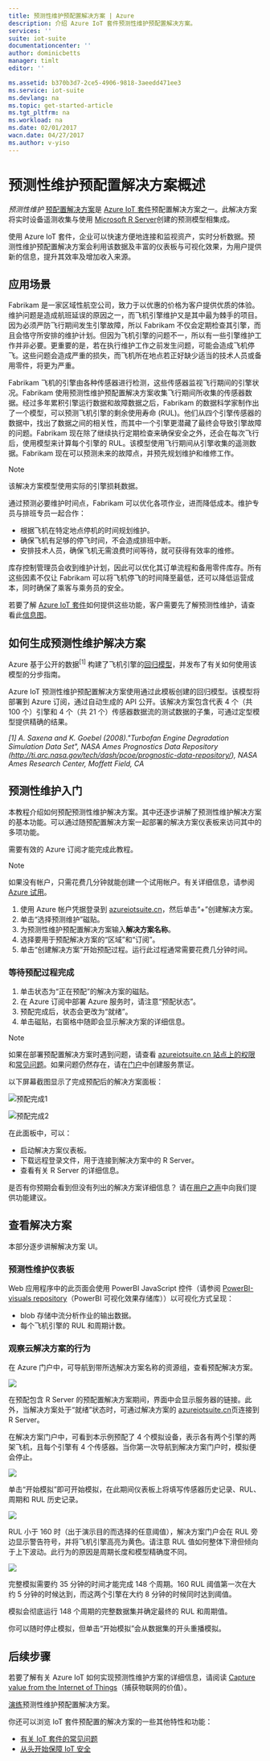 ```yaml
---
title: 预测性维护预配置解决方案 | Azure
description: 介绍 Azure IoT 套件预测性维护预配置解决方案。
services: ''
suite: iot-suite
documentationcenter: ''
author: dominicbetts
manager: timlt
editor: ''

ms.assetid: b370b3d7-2ce5-4906-9818-3aeedd471ee3
ms.service: iot-suite
ms.devlang: na
ms.topic: get-started-article
ms.tgt_pltfrm: na
ms.workload: na
ms.date: 02/01/2017
wacn.date: 04/27/2017
ms.author: v-yiso
---
```


# 预测性维护预配置解决方案概述

*预测性维护* [预配置解决方案][lnk_preconfigured_solutions]是 [ Azure IoT 套件][lnk_iot_suite]预配置解决方案之一。此解决方案将实时设备遥测收集与使用 [Microsoft R Server](https://www.microsoft.com/en-sa/cloud-platform/r-server)创建的预测模型相集成。

使用 Azure IoT 套件，企业可以快速方便地连接和监视资产，实时分析数据。预测性维护预配置解决方案会利用该数据及丰富的仪表板与可视化效果，为用户提供新的信息，提升其效率及增加收入来源。

## 应用场景
Fabrikam 是一家区域性航空公司，致力于以优惠的价格为客户提供优质的体验。维护问题是造成航班延误的原因之一，而飞机引擎维护又是其中最为棘手的项目。因为必须严防飞行期间发生引擎故障，所以 Fabrikam 不仅会定期检查其引擎，而且会恪守所安排的维护计划。但因为飞机引擎的问题不一，所以有一些引擎维护工作并非必要。更重要的是，若在执行维护工作之前发生问题，可能会造成飞机停飞。这些问题会造成严重的损失，而飞机所在地点若正好缺少适当的技术人员或备用零件，将更为严重。

Fabrikam 飞机的引擎由各种传感器进行检测，这些传感器监视飞行期间的引擎状况。Fabrikam 使用预测性维护预配置解决方案收集飞行期间所收集的传感器数据。经过多年累积引擎运行数据和故障数据之后，Fabrikam 的数据科学家制作出了一个模型，可以预测飞机引擎的剩余使用寿命 (RUL)。他们从四个引擎传感器的数据中，找出了数据之间的相关性，而其中一个引擎更潜藏了最终会导致引擎故障的问题。Fabrikam 现在除了继续执行定期检查来确保安全之外，还会在每次飞行后，使用模型来计算每个引擎的 RUL。该模型使用飞行期间从引擎收集的遥测数据。Fabrikam 现在可以预测未来的故障点，并预先规划维护和维修工作。

> [!NOTE]
该解决方案模型使用实际的引擎损耗数据。

通过预测必要维护时间点，Fabrikam 可以优化各项作业，进而降低成本。维护专员与排班专员一起合作：

- 根据飞机在特定地点停机的时间规划维护。
- 确保飞机有足够的停飞时间，不会造成排班中断。
- 安排技术人员，确保飞机无需浪费时间等待，就可获得有效率的维修。

库存控制管理员会收到维护计划，因此可以优化其订单流程和备用零件库存。所有这些因素不仅让 Fabrikam 可以将飞机停飞的时间降至最低，还可以降低运营成本，同时确保了乘客与乘务员的安全。

若要了解 [Azure IoT 套件][lnk_iot_suite]如何提供这些功能，客户需要先了解预测性维护，请查看此[信息图][lnk_infographic]。

## 如何生成预测性维护解决方案

Azure 基于公开的数据<sup>[1]</sup> 构建了飞机引擎的[回归模型][lnk_regression_model]，并发布了有关如何使用该模型的分步指南。

Azure IoT 预测性维护预配置解决方案使用通过此模板创建的回归模型。该模型将部署到 Azure 订阅，通过自动生成的 API 公开。该解决方案包含代表 4 个（共 100 个）引擎和 4 个（共 21 个）传感器数据流的测试数据的子集，可通过定型模型提供精确的结果。

*[1] A. Saxena and K. Goebel (2008)."Turbofan Engine Degradation Simulation Data Set", NASA Ames Prognostics Data Repository (http://ti.arc.nasa.gov/tech/dash/pcoe/prognostic-data-repository/), NASA Ames Research Center, Moffett Field, CA*

## 预测性维护入门

本教程介绍如何预配预测性维护解决方案。其中还逐步讲解了预测性维护解决方案的基本功能。可以通过随预配置解决方案一起部署的解决方案仪表板来访问其中的多项功能。

需要有效的 Azure 订阅才能完成此教程。

> [!NOTE]
如果没有帐户，只需花费几分钟就能创建一个试用帐户。有关详细信息，请参阅 [Azure 试用][lnk_free_trial]。

1. 使用 Azure 帐户凭据登录到 [azureiotsuite.cn][lnk-azureiotsuite]，然后单击“+”创建解决方案。
1. 单击“选择预测维护”磁贴。
1. 为预测性维护预配置解决方案输入**解决方案名称**。
1. 选择要用于预配解决方案的“区域”和“订阅”。
1. 单击“创建解决方案”开始预配过程。运行此过程通常需要花费几分钟时间。

### 等待预配过程完成

1. 单击状态为“正在预配”的解决方案的磁贴。
1. 在 Azure 订阅中部署 Azure 服务时，请注意“预配状态”。
1. 预配完成后，状态会更改为“就绪”。
1. 单击磁贴，右窗格中随即会显示解决方案的详细信息。

> [!NOTE]
如果在部署预配置解决方案时遇到问题，请查看 [azureiotsuite.cn 站点上的权限][lnk-permissions]和[常见问题][lnk-faq]。如果问题仍然存在，请在[门户][lnk-portal]中创建服务票证。

以下屏幕截图显示了完成预配后的解决方案面板：

![预配完成1](./media/iot-suite-predictive-overview/predictive-maintenance-with-r-1.png) 

![预配完成2](./media/iot-suite-predictive-overview/predictive-maintenance-with-r-2.png)

在此面板中，可以：

- 启动解决方案仪表板。
- 下载远程登录文件，用于连接到解决方案中的 R Server。
- 查看有关 R Server 的详细信息。

是否有你预期会看到但没有列出的解决方案详细信息？ 请在[用户之声](https://feedback.azure.com/forums/321918-azure-iot)中向我们提供功能建议。

## 查看解决方案

本部分逐步讲解解决方案 UI。

### 预测性维护仪表板
Web 应用程序中的此页面会使用 PowerBI JavaScript 控件（请参阅 [PowerBI-visuals repository][lnk-powerbi]（PowerBI 可视化效果存储库））以可视化方式呈现：

* blob 存储中流分析作业的输出数据。
* 每个飞机引擎的 RUL 和周期计数。

### 观察云解决方案的行为
在 Azure 门户中，可导航到带所选解决方案名称的资源组，查看预配解决方案。

![][img-resource-group]  

在预配包含 R Server 的预配置解决方案期间，界面中会显示服务器的链接。此外，当解决方案处于“就绪”状态时，可通过解决方案的 [azureiotsuite.cn][lnk-azureiotsuite]页连接到 R Server。

在解决方案门户中，可看到本示例预配了 4 个模拟设备，表示各有两个引擎的两架飞机，且每个引擎有 4 个传感器。当你第一次导航到解决方案门户时，模拟便会停止。

![][img-simulation-stopped]  

单击“开始模拟”即可开始模拟，在此期间仪表板上将填写传感器历史记录、RUL、周期和 RUL 历史记录。

![][img-simulation-running]  

RUL 小于 160 时（出于演示目的而选择的任意阈值），解决方案门户会在 RUL 旁边显示警告符号，并将飞机引擎高亮为黄色。请注意 RUL 值如何整体下滑但倾向于上下波动。此行为的原因是周期长度和模型精确度不同。

![][img-simulation-warning]  

完整模拟需要约 35 分钟的时间才能完成 148 个周期。160 RUL 阈值第一次在大约 5 分钟的时候达到，而这两个引擎在大约 8 分钟的时候同时达到阈值。

模拟会彻底运行 148 个周期的完整数据集并确定最终的 RUL 和周期值。

你可以随时停止模拟，但单击“开始模拟”会从数据集的开头重播模拟。

## 后续步骤

若要了解有关 Azure IoT 如何实现预测性维护方案的详细信息，请阅读 [Capture value from the Internet of Things][lnk_capture_value]（捕获物联网的价值）。

[演练][lnk-predictive-walkthrough]预测性维护预配置解决方案。

你还可以浏览 IoT 套件预配置的解决方案的一些其他特性和功能：

* [有关 IoT 套件的常见问题][lnk-faq]
* [从头开始保障 IoT 安全][lnk-security-groundup]

[img-resource-group]: ./media/iot-suite-predictive-overview/resource-group.png
[img-simulation-stopped]: ./media/iot-suite-predictive-overview/simulation-stopped.png
[img-simulation-running]: ./media/iot-suite-predictive-overview/simulation-running.png
[img-simulation-warning]: ./media/iot-suite-predictive-overview/simulation-warning.png
[img-provisioning-complete]: ./media/iot-suite-predictive-overview/provisioned.png

[lnk-powerbi]: https://www.github.com/Microsoft/PowerBI-visuals
[lnk-predictive-walkthrough]: ./iot-suite-predictive-walkthrough.md
[lnk_preconfigured_solutions]: ./iot-suite-what-are-preconfigured-solutions.md
[lnk_iot_suite]: ./iot-suite-overview.md
[lnk_infographic]: https://www.microsoft.com/server-cloud/predictivemaintenance/Index.html
[lnk_regression_model]: http://gallery.cortanaanalytics.com/Collection/Predictive-Maintenance-Template-3

[lnk_capture_value]: http://download.microsoft.com/download/0/7/D/07D394CE-185D-4B96-AC3C-9B61179F7080/Capture_value_from_the_Internet%20of%20Things_with_Predictive_Maintenance.PDF
[lnk-faq]: ./iot-suite-faq.md
[lnk-security-groundup]: ./securing-iot-ground-up.md
[lnk-azureiotsuite]: https://www.azureiotsuite.cn/
[lnk_free_trial]: https://www.azure.cn/pricing/1rmb-trial/
[lnk-azureiotsuite]: https://www.azureiotsuite.cn
[lnk-permissions]: ./iot-suite-permissions.md
[lnk-portal]: http://portal.azure.cn/

<!---HONumber=Mooncake_0206_2017-->